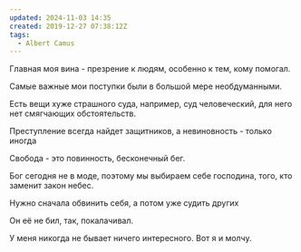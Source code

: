 ```yaml
---
updated: 2024-11-03 14:35
created: 2019-12-27 07:38:12Z
tags:
  - Albert Camus
---
```


Главная моя вина - презрение к людям, особенно к тем, кому помогал.

Самые важные мои поступки были в большой мере необдуманными.

Есть вещи хуже страшного суда, например, суд человеческий, для него нет смягчающих обстоятельств.

Преступление всегда найдет защитников, а невиновность - только иногда

Свобода - это повинность, бесконечный бег.

Бог сегодня не в моде, поэтому мы выбираем себе господина, того, кто заменит закон небес.

Нужно сначала обвинить себя, а потом уже судить других

Он её не бил, так, покалачивал.

У меня никогда не бывает ничего интересного. Вот я и молчу.